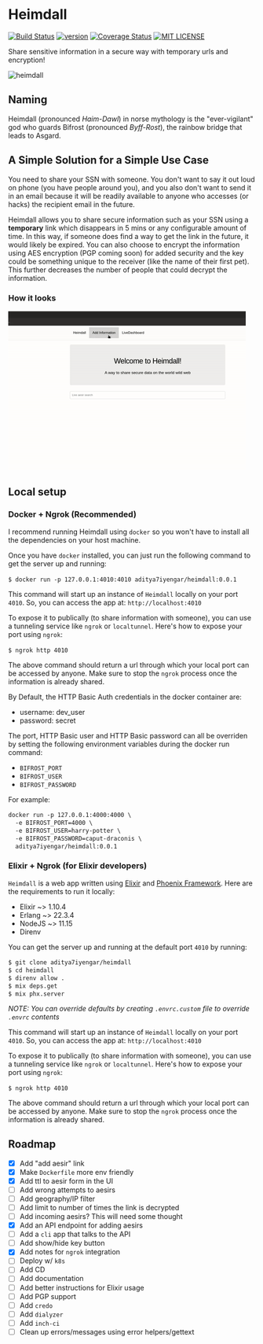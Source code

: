 # Heimdall

[![Build Status](https://github.com/aditya7iyengar/heimdall/workflows/Heimdall%20CI/badge.svg?branch=master)](https://github.com/aditya7iyengar/heimdall/actions?query=workflow%3A%22Heimdall+CI%22)
[![version](https://img.shields.io/badge/version-0.0.1-blue)](https://github.com/aditya7iyengar/heimdall/releases/tag/0.0.1)
[![Coverage Status](https://coveralls.io/repos/github/aditya7iyengar/heimdall/badge.svg?t=1Bje2f&branch=master)](https://coveralls.io/github/aditya7iyengar/heimdall?branch=master)
[![MIT LICENSE](https://img.shields.io/badge/license-MIT-blueviolet.svg)](https://github.com/aditya7iyengar/heimdall/blob/master/LICENSE)


Share sensitive information in a secure way with temporary urls and encryption!

![heimdall](https://media4.giphy.com/media/xE1QISPzqbUek/giphy.gif)

## Naming

Heimdall (pronounced _Haim-Dawl_) in norse mythology is the "ever-vigilant" god
who guards Bifrost (pronounced _Byff-Rost_), the rainbow bridge that leads to
Asgard.

## A Simple Solution for a Simple Use Case

You need to share your SSN with someone. You don't want to say it out loud
on phone (you have people around you), and you also don't want to send it in an
email because it will be readily available to anyone who accesses (or hacks)
the recipient email in the future.

Heimdall allows you to share secure information such as your SSN using a
__temporary__ link which disappears in 5 mins or any configurable amount of
time. In this way, if someone does find a way to get the link in the future, it
would likely be expired. You can also choose to encrypt the information using
AES encryption (PGP coming soon) for added security and the key could be
something unique to the receiver (like the name of their first pet). This
further decreases the number of people that could decrypt the information.

### How it looks

![demo](images/demo.gif)

## Local setup

### Docker + Ngrok (Recommended)

I recommend running Heimdall using `docker` so you won't have to install all the
dependencies on your host machine.

Once you have `docker` installed, you can just run the following command to
get the server up and running:

`$ docker run -p 127.0.0.1:4010:4010 aditya7iyengar/heimdall:0.0.1`

This command will start up an instance of `Heimdall` locally on your port
`4010`. So, you can access the app at: `http://localhost:4010`

To expose it to publically (to share information with someone), you can use
a tunneling service like `ngrok` or `localtunnel`. Here's how to expose your
port using `ngrok`:

`$ ngrok http 4010`

The above command should return a url through which your local port can be
accessed by anyone. Make sure to stop the `ngrok` process once the information
is already shared.

By Default, the HTTP Basic Auth credentials in the docker container are:

- username: dev_user
- password: secret

The port, HTTP Basic user and HTTP Basic password can all be overriden by
setting the following environment variables during the docker run command:

- `BIFROST_PORT`
- `BIFROST_USER`
- `BIFROST_PASSWORD`

For example:

```
docker run -p 127.0.0.1:4000:4000 \
  -e BIFROST_PORT=4000 \
  -e BIFROST_USER=harry-potter \
  -e BIFROST_PASSWORD=caput-draconis \
  aditya7iyengar/heimdall:0.0.1
```


### Elixir + Ngrok (for Elixir developers)

`Heimdall` is a web app written using [Elixir](https://elixir-lang.org/) and
[Phoenix Framework](phoenixframework.org). Here are the requirements to run it
locally:

- Elixir ~> 1.10.4
- Erlang ~> 22.3.4
- NodeJS ~> 11.15
- Direnv

You can get the server up and running at the default port `4010` by running:

```
$ git clone aditya7iyengar/heimdall
$ cd heimdall
$ direnv allow .
$ mix deps.get
$ mix phx.server
```

_NOTE: You can override defaults by creating `.envrc.custom` file to override
`.envrc` contents_

This command will start up an instance of `Heimdall` locally on your port
`4010`. So, you can access the app at: `http://localhost:4010`

To expose it to publically (to share information with someone), you can use
a tunneling service like `ngrok` or `localtunnel`. Here's how to expose your
port using `ngrok`:

`$ ngrok http 4010`

The above command should return a url through which your local port can be
accessed by anyone. Make sure to stop the `ngrok` process once the information
is already shared.


## Roadmap

- [X] Add "add aesir" link
- [X] Make `Dockerfile` more env friendly
- [X] Add ttl to aesir form in the UI
- [ ] Add wrong attempts to aesirs
- [ ] Add geography/IP filter
- [ ] Add limit to number of times the link is decrypted
- [ ] Add incoming aesirs? This will need some thought
- [X] Add an API endpoint for adding aesirs
- [ ] Add a `cli` app that talks to the API
- [ ] Add show/hide key button
- [X] Add notes for `ngrok` integration
- [ ] Deploy w/ `k8s`
- [ ] Add CD
- [ ] Add documentation
- [ ] Add better instructions for Elixir usage
- [ ] Add PGP support
- [ ] Add `credo`
- [ ] Add `dialyzer`
- [ ] Add `inch-ci`
- [ ] Clean up errors/messages using error helpers/gettext
